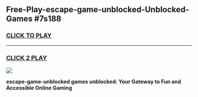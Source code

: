 
## Free-Play-escape-game-unblocked-Unblocked-Games #7s188
<h3>
<a href="https://news.freeplayer.one?title=escape-game-unblocked&ref=8M">CLICK TO PLAY</a></h3>
<hr>

<h3>
<a href="https://news.freeplayer.one?title=escape-game-unblocked&ref=8M">CLICK 2 PLAY</a>
  
</h3>

<a href="https://news.freeplayer.one?title=escape-game-unblocked&ref=8M"><img src="https://clearcache.store/games.png"></a>


**escape-game-unblocked games unblocked: Your Gateway to Fun and Accessible Online Gaming**
